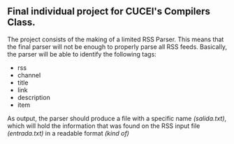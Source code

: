 <h2>Final individual project for CUCEI's Compilers Class.</h2>

<p>
    The project consists of the making of a limited RSS Parser. This means that the final parser will not be enough to properly parse
    all RSS feeds. Basically, the parser will be able to identify the following tags:
</p>
<ul>
    <li>rss</li>
    <li>channel</li>
    <li>title</li>
    <li>link</li>
    <li>description</li>
    <li>item</li>
</ul>
<p>
    As output, the parser should produce a file with a specific name <em>(salida.txt)</em>, which will hold the information that was found on
    the RSS input file <em>(entrada.txt)</em> in a readable format <em>(kind of)</em>
</p>

